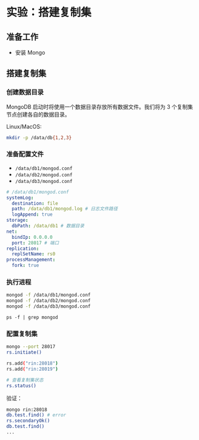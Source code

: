 # 实验：搭建复制集

## 准备工作

- 安装 Mongo

## 搭建复制集

### 创建数据目录

MongoDB 启动时将使用一个数据目录存放所有数据文件。我们将为 3 个复制集节点创建各自的数据目录。

Linux/MacOS:

```bash
mkdir -p /data/db{1,2,3}
```

### 准备配置文件

- `/data/db1/mongod.conf`
- `/data/db2/mongod.conf`
- `/data/db3/mongod.conf`

```yaml
# /data/db1/mongod.conf
systemLog:
  destination: file
  path: /data/db1/mongod.log # 日志文件路径
  logAppend: true
storage:
  dbPath: /data/db1 # 数据目录
net:
  bindIp: 0.0.0.0
  port: 28017 # 端口
replication:
  replSetName: rs0
processManagement:
  fork: true
```

### 执行进程

```bash
mongod -f /data/db1/mongod.conf
mongod -f /data/db2/mongod.conf
mongod -f /data/db3/mongod.conf
```

```
ps -f | grep mongod
```

### 配置复制集

```bash
mongo --port 28017
rs.initiate()

rs.add("rin:28018")
rs.add("rin:28019")

# 查看复制集状态
rs.status()
```

验证：

```bash
mongo rin:28018
db.test.find() # error
rs.secondaryOk()
db.test.find()
...
```
